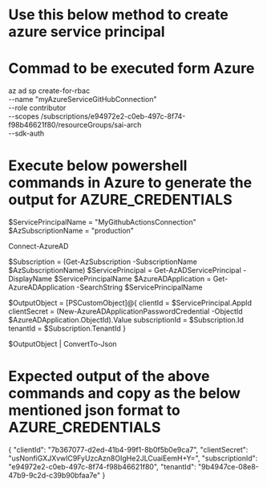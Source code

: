 # Use this below method to create azure service principal 

# Commad to be executed form Azure 
az ad sp create-for-rbac \
    --name "myAzureServiceGitHubConnection" \
    --role contributor \
    --scopes /subscriptions/e94972e2-c0eb-497c-8f74-f98b46621f80/resourceGroups/sai-arch \
    --sdk-auth

# Execute below powershell commands in Azure to generate the output for AZURE_CREDENTIALS   

$ServicePrincipalName = "MyGithubActionsConnection"
$AzSubscriptionName = "production"

Connect-AzureAD

$Subscription = (Get-AzSubscription -SubscriptionName $AzSubscriptionName)
$ServicePrincipal = Get-AzADServicePrincipal -DisplayName $ServicePrincipalName
$AzureADApplication = Get-AzureADApplication -SearchString $ServicePrincipalName

$OutputObject = [PSCustomObject]@{
    clientId = $ServicePrincipal.AppId
    clientSecret = (New-AzureADApplicationPasswordCredential -ObjectId $AzureADApplication.ObjectId).Value
    subscriptionId = $Subscription.Id
    tenantId = $Subscription.TenantId
}

$OutputObject | ConvertTo-Json


# Expected output of the above commands and copy as the below mentioned json format to AZURE_CREDENTIALS

{
  "clientId": "7b367077-d2ed-41b4-99f1-8b0f5b0e9ca7",
  "clientSecret": "usNonfiGXJXvwlC9FyUzcAzn8OIgHe2JLCuaiEemH+Y=",
  "subscriptionId": "e94972e2-c0eb-497c-8f74-f98b46621f80",
  "tenantId": "9b4947ce-08e8-47b9-9c2d-c39b90bfaa7e"
}